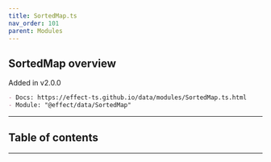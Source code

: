 ```yaml
---
title: SortedMap.ts
nav_order: 101
parent: Modules
---
```


## SortedMap overview

Added in v2.0.0

```md
- Docs: https://effect-ts.github.io/data/modules/SortedMap.ts.html
- Module: "@effect/data/SortedMap"
```

---

<h2 class="text-delta">Table of contents</h2>

---
